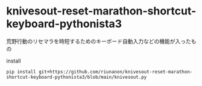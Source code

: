 # knivesout-reset-marathon-shortcut-keyboard-pythonista3
荒野行動のリセマラを時短するためのキーボード自動入力などの機能が入ったもの

install
```
pip install git+https://github.com/riunanon/knivesout-reset-marathon-shortcut-keyboard-pythonista3/blob/main/knivesout.py
```
